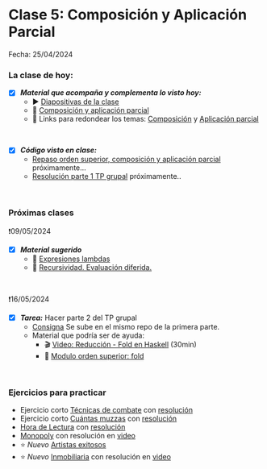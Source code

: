 # Clase 5: Composición y Aplicación Parcial
Fecha: 25/04/2024

### La clase de hoy:
- [x] ***Material que acompaña y complementa lo visto hoy:***
  - ▶ [Diapositivas de la clase](https://docs.google.com/presentation/d/1fu-cpI9OoV_GPfVjC5LErorFzj6JaK83TxiZUolMaOU/edit#slide=id.p)
  - 📄 [Composición y aplicación parcial](https://docs.google.com/document/d/1n7TPE2qRpFSnj95lIZFD-q7Ko_DT9XZLH9_kEkNClrU/edit)
  - 🔗 Links para redondear los temas: [Composición](https://wiki.uqbar.org/wiki/articles/composicion.html) y [Aplicación parcial](https://wiki.uqbar.org/wiki/articles/aplicacion-parcial.html)
 
  
<br>
  
- [x] ***Código visto en clase:***
  - [Repaso orden superior, composición y aplicación parcial]() próximamente...
  - [Resolución parte 1 TP grupal]() próximamente..

 <br>
 
  ### Próximas clases
  ❗09/05/2024
  - [x] ***Material sugerido***
     - 📄 [Expresiones lambdas](https://docs.google.com/document/d/1LKVaZHuJqxf2FcOK17vZjxq0CTT4sohqSsfhWmhQ6ks/edit)
     - 📄 [Recursividad. Evaluación diferida.](https://docs.google.com/document/d/1JOlRcFZ7Ehm9gx_wH77MkhvObcyKS7Wqo4Sm8joMJBM/edit)
  <br>

  ❗16/05/2024
  - [x] ***Tarea:*** Hacer parte 2 del TP grupal
     -  [Consigna](https://docs.google.com/document/d/1zS67A3HqG9B_kj-22Rv6kJ3NEjHFJRUG2G-4mzjFmNQ/edit) Se sube en el mismo repo de la primera parte. 
    - Material que podría ser de ayuda:
      - 🎬 [Video: Reducción - Fold en Haskell](https://www.youtube.com/watch?v=veiQkxz59NE) (30min)
      - 📄 [Modulo orden superior: fold](https://docs.google.com/document/d/1Rzsp5A46R_WdC-NJ6_SKrUrtZ6LmR5A52BazE9XPLIc/edit#heading=h.rl22cd8fhvec)

 <br>
 
### Ejercicios para practicar
  - Ejercicio corto [Técnicas de combate](https://github.com/pdepjuevesTT/2024-Bitacoras/blob/main/Codigos/Tecnicas%20de%20combate/README.md) con [resolución](https://github.com/pdepjuevesTT/2024-Bitacoras/blob/main/Codigos/Tecnicas%20de%20combate/codigo.hs)
  - Ejercicio corto [Cuántas muzzas](https://github.com/pdepjuevesTT/2024-Bitacoras/blob/main/Codigos/Muzzas/README.md) con [resolución](https://github.com/pdepjuevesTT/2024-Bitacoras/blob/main/Codigos/Muzzas/codigo.hs)
  - [Hora de Lectura](https://github.com/pdepjuevesTT/2024-Bitacoras/blob/main/Codigos/Hora%20de%20lectura/README.md) con [resolución](https://github.com/pdepjuevesTT/2024-Bitacoras/blob/main/Codigos/Hora%20de%20lectura/HoraDeLectura.hs)
  - [Monopoly](https://docs.google.com/document/d/18FWmeYngha8WlcDgUfYuR4emF6ScEBFIgOlc1UoKQa0/edit) con resolución en [video](https://www.youtube.com/watch?v=lXsX8wsR7AI)
- ⭐️ _Nuevo_ [Artistas exitosos](https://docs.google.com/document/d/1SYAxO5uF5Ylmc2RvysjEMS33NSauugz8E_xO5ec0Qmg/edit)
- ⭐️ _Nuevo_ [Inmobiliaria](https://docs.google.com/document/d/e/2PACX-1vRluMJi1uEVHvGh-c8PAq82yVUqjyHMVwhHWIW3G2CRVmferWQeE59Vpwqmmtvhew-UueX2rdvKALLD/pub) con resolución en [video](https://www.youtube.com/watch?v=-JLsFLJt0Mk&list=PL7wy4vA6RpN51gkoPaU6xmtg7KkZy2aHG&index=7&ab_channel=ParadigmasdeProgramaci%C3%B3n-JuevesNoche)
